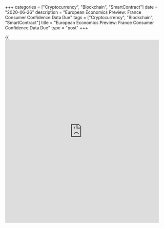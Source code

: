 +++
categories = ["Cryptocurrency", "Blockchain", "SmartContract"]
date = "2020-06-26"
description = "European Economics Preview: France Consumer Confidence Data Due"
tags = ["Cryptocurrency", "Blockchain", "SmartContract"]
title = "European Economics Preview: France Consumer Confidence Data Due"
type = "post"
+++

{{<iframe id="large-banner" src="https://www.bounty.group/#slide=1.0" width="100%" height="600" scrolling="no" style="border: 0px solid rgb(216, 221, 230); border-radius: 3px;">}}

Consumer sentiment survey results from France are due on Friday,
headlining a light day for the European economic [news](https://www.letsplayfx.com/blog/forex-news-website/).

At 2.00 am ET, May import price data is due from Germany. Prices had
decreased 7.4 percent annually in April.

At 2.45 am ET, France's statistical office Insee publishes consumer
sentiment survey data. The indicator is expected to rise to 95 in June
from 93 in May.

At 3.00 am ET, European Central Bank President Christine Lagarde is set
to speak at an online summit organized by the European Business Leaders'
Convention.

In the meantime, retail sales data from Spain is due. Economists
forecast sales to fall 17.6 percent annually in May, following a 31.6
percent decrease in April.

Half an hour later, Statistics Sweden is set to issue retail sales and
producer prices for May. Economists forecast sales to fall 2.1 percent
on month, in contrast to an increase of 0.2 percent in April.

At 4.00 am ET, private sector credit data from euro area and
manufacturing Purchasing Managers' survey results are due from Austria.

At 5.00 am ET, Italy's Istat is set to release [business][1] confidence
survey data. The business sentiment index is expected to rise to 80 in
June from 71.2 in May.

For comments and feedback [contact](https://www.playgroundfx.com/contact/): editorial@rtt[news](https://www.letsplayfx.com/blog/forex-news-website/).com

[Economic News][2]

 **What parts of the world are seeing the best (and worst) economic
performances lately? Click[here][3] to check out our [Econ Scorecard][3]
and find out! See up-to-the-moment [ranking](https://www.playgroundfx.com/blog/crypto-exchange-ranking/)s for the best and worst
performers in [GDP][4], [unemployment rate][5], [inflation][6] and much
more.**

   1. www.rtt[news](https://www.letsplayfx.com/blog/forex-news-website/).com/Content/Business.aspx
   2. www.rtt[news](https://www.letsplayfx.com/blog/forex-news-website/).com/Content/EconomicNews.aspx
   3. www.rtt[news](https://www.letsplayfx.com/blog/forex-news-website/).com/economic-scorecard/world-rank/unemployment-rate/highest-performance.aspx
   4. www.rtt[news](https://www.letsplayfx.com/blog/forex-news-website/).com/economic-scorecard/world-rank/GDP/highest-performance.aspx
   5. www.rtt[news](https://www.letsplayfx.com/blog/forex-news-website/).com/economic-scorecard/world-rank/unemployment-rate/lowest-performance.aspx
   6. www.rtt[news](https://www.letsplayfx.com/blog/forex-news-website/).com/economic-scorecard/world-rank/CPI/highest-performance.aspx